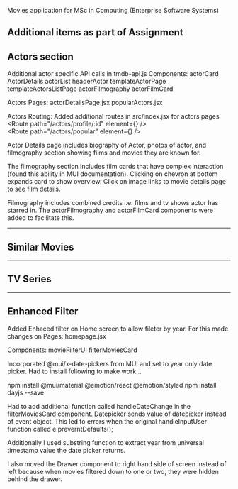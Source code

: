 Movies application for MSc in Computing (Enterprise Software Systems)

Additional items as part of Assignment
---------------------------------------------------------------------
Actors section
---------------------------------------------------------------------
Additional actor specific API calls in tmdb-api.js
Components:
    actorCard
    ActorDetails
    actorList
    headerActor
    templateActorPage
    templateActorsListPage
    actorFilmography
    actorFilmCard

Actors Pages:
    actorDetailsPage.jsx
    popularActors.jsx

Actors Routing:
    Added additional routes in src/index.jsx for actors pages
        <Route path="/actors/profile/:id" element={<ActorDetailsPage/>} />          
        <Route path="/actors/popular" element={<PopularActorsPage/>} />  

Actor Details page includes biography of Actor, photos of actor, and filmography section showing films and movies they are known for.

The filmography section includes film cards that have complex interaction (found this ability in MUI documentation). 
    Clicking on chevron at bottom expands card to show overview. 
    Click on image links to movie details page to see film details. 

Filmography includes combined credits i.e. films and tv shows actor has starred in. The actorFilmography and actorFilmCard components were added to facilitate this.

---------------------------------------------------------------------
Similar Movies
---------------------------------------------------------------------

---------------------------------------------------------------------
TV Series
---------------------------------------------------------------------

---------------------------------------------------------------------
Enhanced Filter
---------------------------------------------------------------------
Added Enhaced filter on Home screen to allow fileter by year. For this made changes on 
Pages:
    homepage.jsx

Components:
    movieFilterUI
    filterMoviesCard

Incorporated @mui/x-date-pickers from MUI and set to year only date picker.
Had to install following to make work...

npm install @mui/material @emotion/react @emotion/styled
npm install dayjs --save

Had to add additional function called handleDateChange in the filterMoviesCard component. Datepicker sends value of datepicker instead of event object. This led to errors when the original handleInputUser function called e.preverntDefaults(); 

Additionally I used substring function to extract year from universal timestamp value the date picker returns.

I also moved the Drawer component to right hand side of screen instead of left because when movies filtered down to one  or two, they were hidden behind the drawer.

